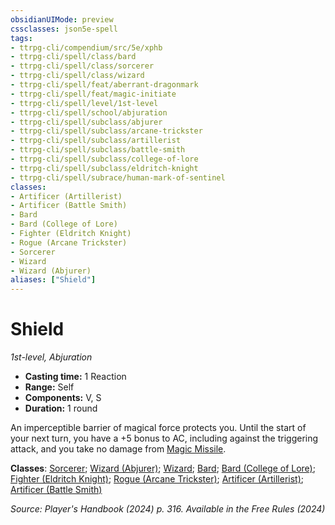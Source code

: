 ```yaml
---
obsidianUIMode: preview
cssclasses: json5e-spell
tags:
- ttrpg-cli/compendium/src/5e/xphb
- ttrpg-cli/spell/class/bard
- ttrpg-cli/spell/class/sorcerer
- ttrpg-cli/spell/class/wizard
- ttrpg-cli/spell/feat/aberrant-dragonmark
- ttrpg-cli/spell/feat/magic-initiate
- ttrpg-cli/spell/level/1st-level
- ttrpg-cli/spell/school/abjuration
- ttrpg-cli/spell/subclass/abjurer
- ttrpg-cli/spell/subclass/arcane-trickster
- ttrpg-cli/spell/subclass/artillerist
- ttrpg-cli/spell/subclass/battle-smith
- ttrpg-cli/spell/subclass/college-of-lore
- ttrpg-cli/spell/subclass/eldritch-knight
- ttrpg-cli/spell/subrace/human-mark-of-sentinel
classes:
- Artificer (Artillerist)
- Artificer (Battle Smith)
- Bard
- Bard (College of Lore)
- Fighter (Eldritch Knight)
- Rogue (Arcane Trickster)
- Sorcerer
- Wizard
- Wizard (Abjurer)
aliases: ["Shield"]
---
```

# Shield
*1st-level, Abjuration*  


- **Casting time:** 1 Reaction
- **Range:** Self
- **Components:** V, S
- **Duration:** 1 round

An imperceptible barrier of magical force protects you. Until the start of your next turn, you have a +5 bonus to AC, including against the triggering attack, and you take no damage from [Magic Missile](Misc%20Files/CLI/compendium/spells/magic-missile-xphb.md).

**Classes**: [Sorcerer](Misc%20Files/CLI/compendium/lists/list-spells-classes-sorcerer.md); [Wizard (Abjurer)](Misc%20Files/CLI/compendium/lists/list-spells-classes-wizard-xphb-abjurer-xphb.md "subclass=XPHB;class=XPHB"); [Wizard](Misc%20Files/CLI/compendium/lists/list-spells-classes-wizard.md); [Bard](Misc%20Files/CLI/compendium/lists/list-spells-classes-bard.md); [Bard (College of Lore)](Misc%20Files/CLI/compendium/lists/list-spells-classes-bard-xphb-college-of-lore-xphb.md "subclass=XPHB;class=XPHB"); [Fighter (Eldritch Knight)](Misc%20Files/CLI/compendium/lists/list-spells-classes-fighter-xphb-eldritch-knight-xphb.md "subclass=XPHB;class=XPHB"); [Rogue (Arcane Trickster)](Misc%20Files/CLI/compendium/lists/list-spells-classes-rogue-xphb-arcane-trickster-xphb.md "subclass=XPHB;class=XPHB"); [Artificer (Artillerist)](Misc%20Files/CLI/compendium/lists/list-spells-classes-artificer-artillerist-tce.md "subclass=TCE;class=TCE"); [Artificer (Battle Smith)](Misc%20Files/CLI/compendium/lists/list-spells-classes-artificer-battle-smith-tce.md "subclass=TCE;class=TCE")

*Source: Player's Handbook (2024) p. 316. Available in the Free Rules (2024)*